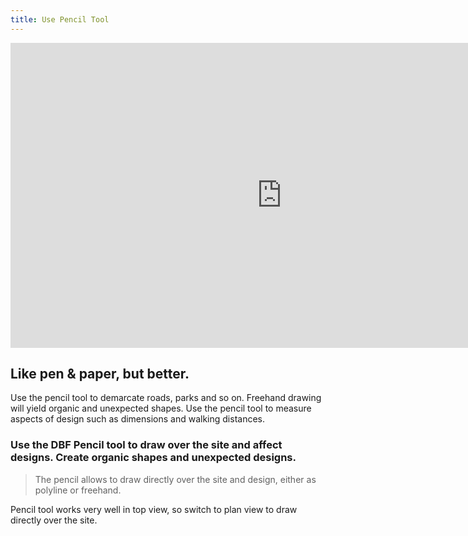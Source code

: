 ```yaml
---
title: Use Pencil Tool
---
```


<iframe width="868" height="488" src="https://www.youtube.com/embed/U6kbRLvzWlY" title="YouTube video player" frameborder="0" allow="accelerometer; autoplay; clipboard-write; encrypted-media; gyroscope; picture-in-picture" allowfullscreen></iframe>


## Like pen & paper, but better.

Use the pencil tool to demarcate roads, parks and so on. Freehand drawing will yield organic and unexpected shapes. Use the pencil tool to measure aspects of design such as dimensions and walking distances.

### Use the DBF Pencil tool to draw over the site and affect designs. Create organic shapes and unexpected designs.

> The pencil allows to draw directly over the site and design, either as polyline or freehand.

Pencil tool works very well in top view, so switch to plan view to draw directly over the site.